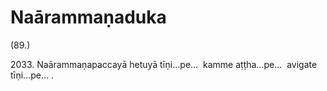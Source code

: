 

# Naārammaṇaduka





(89.)

2033\. Naārammaṇapaccayā hetuyā tīṇi…pe…  kamme aṭṭha…pe…  avigate tīṇi…pe… .




